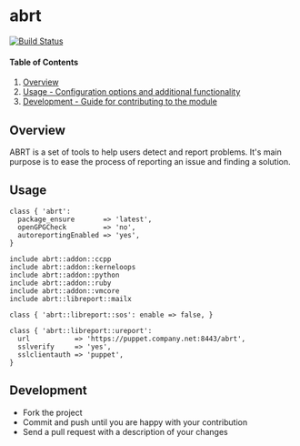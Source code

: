 # abrt
[![Build Status](https://travis-ci.org/jewelnuruddin/puppet-abrt.png?branch=master)](https://travis-ci.org/jewelnuruddin/puppet-abrt)

#### Table of Contents

1. [Overview](#overview)
2. [Usage - Configuration options and additional functionality](#usage)
3. [Development - Guide for contributing to the module](#development)

## Overview

ABRT is a set of tools to help users detect and report problems.
It's main purpose is to ease the process of reporting an issue and finding a solution.

## Usage

    class { 'abrt':
      package_ensure       => 'latest',
      openGPGCheck         => 'no',
      autoreportingEnabled => 'yes',
    }

    include abrt::addon::ccpp
    include abrt::addon::kerneloops
    include abrt::addon::python
    include abrt::addon::ruby
    include abrt::addon::vmcore
    include abrt::libreport::mailx

    class { 'abrt::libreport::sos': enable => false, }

    class { 'abrt::libreport::ureport':
      url           => 'https://puppet.company.net:8443/abrt',
      sslverify     => 'yes',
      sslclientauth => 'puppet',
    }

## Development

* Fork the project
* Commit and push until you are happy with your contribution
* Send a pull request with a description of your changes
